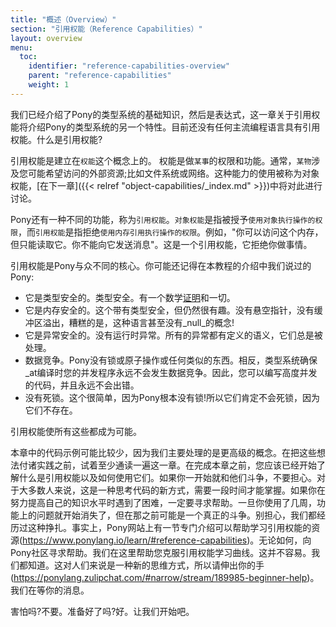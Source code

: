 ```yaml
---
title: "概述（Overview）"
section: "引用权能（Reference Capabilities）"
layout: overview
menu:
  toc:
    identifier: "reference-capabilities-overview"
    parent: "reference-capabilities"
    weight: 1
---
```


<!-- We've covered the basics of Pony's type system and then expressions, this chapter about reference capabilities will cover another feature of Pony's type system. There aren't currently any mainstream programming languages that feature reference capabilities. What is a reference capability? -->
我们已经介绍了Pony的类型系统的基础知识，然后是表达式，这一章关于引用权能将介绍Pony的类型系统的另一个特性。目前还没有任何主流编程语言具有引用权能。什么是引用权能?

<!-- Well, a reference capability is built on the idea of "a capability". -->
<!-- A capability is the ability to do "something". Usually that "something" involves an external resource that you might want access to; like the filesystem or the network. This usage of capability is called an object capability and is discussed [in the next chapter]({{< relref "object-capabilities/_index.md" >}}). -->
引用权能是建立在`权能`这个概念上的。
权能是做`某事`的权限和功能。通常，`某物`涉及您可能希望访问的外部资源;比如文件系统或网络。这种能力的使用被称为对象权能，[在下一章]({{< relref "object-capabilities/_index.md" >}})中将对此进行讨论。

<!-- Pony also features a different kind of capability, called a "reference capability". Where object capabilities are about being granted the ability to do things with objects, reference capabilities are about denying you the ability to do things with memory references. For example, "you can have access to this memory BUT ONLY for reading it. You can not write to it". That's a reference capability and it's denying you access to do things. -->
Pony还有一种不同的功能，称为`引用权能`。`对象权能`是指被授予`使用对象执行操作的权限`，而`引用权能`是指拒绝`使用内存引用执行操作的权限`。例如，"你可以访问这个内存，但只能读取它。你不能向它发送消息"。这是一个引用权能，它拒绝你做事情。

<!-- Reference capabilities are core to what makes Pony special. You might remember in the introduction to this tutorial what we said about Pony: -->
引用权能是Pony与众不同的核心。你可能还记得在本教程的介绍中我们说过的Pony:

<!-- * It's type safe. Really type safe. There's a mathematical [proof](http://www.ponylang.org/media/papers/opsla237-clebsch.pdf) and everything. -->
<!-- * It's memory safe. Ok, this comes with type safe, but it's still interesting. There are no dangling pointers, no buffer overruns, heck, the language doesn't even have the concept of _null_! -->
<!-- * It's exception safe. There are no runtime exceptions. All exceptions have defined semantics, and they are _always_ handled. -->
<!-- * It's data-race-free. Pony doesn't have locks or atomic operations or anything like that. Instead, the type system ensures _at compile time_ that your concurrent program can never have data races. So you can write highly concurrent code and never get it wrong. -->
<!-- * It's deadlock free. This one is easy because Pony has no locks at all! So they definitely don't deadlock, because they don't exist. -->
* 它是类型安全的。类型安全。有一个数学[证明](http://www.ponylang.org/media/papers/opsla237-clebsch.pdf)和一切。
* 它是内存安全的。这个带有类型安全，但仍然很有趣。没有悬空指针，没有缓冲区溢出，糟糕的是，这种语言甚至没有_null_的概念!
* 它是异常安全的。没有运行时异常。所有的异常都有定义的语义，它们总是被处理。
* 数据竞争。Pony没有锁或原子操作或任何类似的东西。相反，类型系统确保_at编译时您的并发程序永远不会发生数据竞争。因此，您可以编写高度并发的代码，并且永远不会出错。
* 没有死锁。这个很简单，因为Pony根本没有锁!所以它们肯定不会死锁，因为它们不存在。

<!-- Reference capabilities are what make all that awesome possible. -->
引用权能使所有这些都成为可能。

<!-- Code examples in this chapter might be kind of sparse, because we're largely dealing with higher-level concepts. Try to read through the chapter at least once before starting to put the ideas into practice. By the time you finish this chapter, you should start to have a handle on what reference capabilities are and how you can use them. Don't worry if you struggle with them at first. For most people, it's a new way of thinking about your code and takes a while to grasp. If you get stuck trying to get your capabilities right, definitely reach out for help. Once you've used them for a couple weeks, problems with capabilities start to melt away, but before that can be a real struggle. Don't worry, we all went through that struggle. In fact, there's a section of the Pony website dedicated to resources that can help in [learning reference capabilities](https://www.ponylang.io/learn/#reference-capabilities). And by all means, reach out to the Pony community for help. We are here to help you get over the reference capabilities learning curve. It's not easy. We know that. It's a new way of thinking for folks, so do [please reach out](https://ponylang.zulipchat.com/#narrow/stream/189985-beginner-help). We're waiting to hear from you. -->
本章中的代码示例可能比较少，因为我们主要处理的是更高级的概念。在把这些想法付诸实践之前，试着至少通读一遍这一章。在完成本章之前，您应该已经开始了解什么是引用权能以及如何使用它们。如果你一开始就和他们斗争，不要担心。对于大多数人来说，这是一种思考代码的新方式，需要一段时间才能掌握。如果你在努力提高自己的知识水平时遇到了困难，一定要寻求帮助。一旦你使用了几周，功能上的问题就开始消失了，但在那之前可能是一个真正的斗争。别担心，我们都经历过这种挣扎。事实上，Pony网站上有一节专门介绍可以帮助学习引用权能的资源(https://www.ponylang.io/learn/#reference-capabilities)。无论如何，向Pony社区寻求帮助。我们在这里帮助您克服引用权能学习曲线。这并不容易。我们都知道。这对人们来说是一种新的思维方式，所以请伸出你的手(https://ponylang.zulipchat.com/#narrow/stream/189985-beginner-help)。我们在等你的消息。

<!-- Scared? Don't be. Ready? Good. Let's get started. -->
害怕吗?不要。准备好了吗?好。让我们开始吧。
